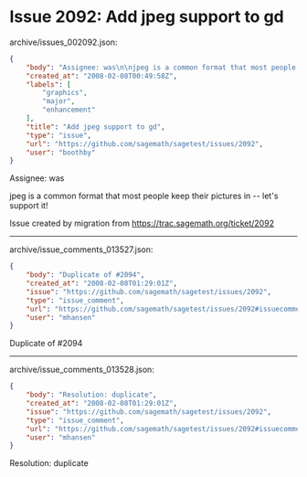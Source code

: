 # Issue 2092: Add jpeg support to gd

archive/issues_002092.json:
```json
{
    "body": "Assignee: was\n\njpeg is a common format that most people keep their pictures in -- let's support it!\n\nIssue created by migration from https://trac.sagemath.org/ticket/2092\n\n",
    "created_at": "2008-02-08T00:49:58Z",
    "labels": [
        "graphics",
        "major",
        "enhancement"
    ],
    "title": "Add jpeg support to gd",
    "type": "issue",
    "url": "https://github.com/sagemath/sagetest/issues/2092",
    "user": "boothby"
}
```
Assignee: was

jpeg is a common format that most people keep their pictures in -- let's support it!

Issue created by migration from https://trac.sagemath.org/ticket/2092





---

archive/issue_comments_013527.json:
```json
{
    "body": "Duplicate of #2094",
    "created_at": "2008-02-08T01:29:01Z",
    "issue": "https://github.com/sagemath/sagetest/issues/2092",
    "type": "issue_comment",
    "url": "https://github.com/sagemath/sagetest/issues/2092#issuecomment-13527",
    "user": "mhansen"
}
```

Duplicate of #2094



---

archive/issue_comments_013528.json:
```json
{
    "body": "Resolution: duplicate",
    "created_at": "2008-02-08T01:29:01Z",
    "issue": "https://github.com/sagemath/sagetest/issues/2092",
    "type": "issue_comment",
    "url": "https://github.com/sagemath/sagetest/issues/2092#issuecomment-13528",
    "user": "mhansen"
}
```

Resolution: duplicate
